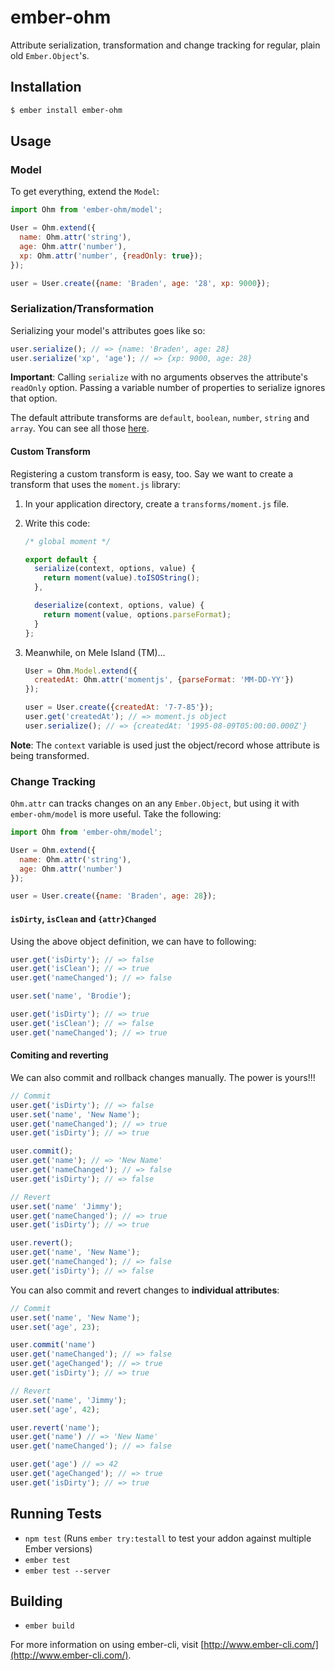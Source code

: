 # ember-ohm

Attribute serialization, transformation and change tracking for regular, plain
old `Ember.Object`'s.

## Installation

```bash
$ ember install ember-ohm
```

## Usage

### Model

To get everything, extend the `Model`:

```javascript
import Ohm from 'ember-ohm/model';

User = Ohm.extend({
  name: Ohm.attr('string'),
  age: Ohm.attr('number'),
  xp: Ohm.attr('number', {readOnly: true});
});

user = User.create({name: 'Braden', age: '28', xp: 9000});
```

### Serialization/Transformation

Serializing your model's attributes goes like so:

```javascript
user.serialize(); // => {name: 'Braden', age: 28}
user.serialize('xp', 'age'); // => {xp: 9000, age: 28}
```

**Important**: Calling `serialize` with no arguments observes the attribute's
`readOnly` option. Passing a variable number of properties to serialize
ignores that option.

The default attribute transforms are `default`, `boolean`, `number`,
`string` and `array`. You can see all those [here](addons/ember-ohm/transforms).

#### Custom Transform

Registering a custom transform is easy, too. Say we want to create a transform
that uses the `moment.js` library:

1. In your application directory, create a `transforms/moment.js` file.
2. Write this code:
    ```javascript
    /* global moment */

    export default {
      serialize(context, options, value) {
        return moment(value).toISOString();
      },

      deserialize(context, options, value) {
        return moment(value, options.parseFormat);
      }
    };
    ```

3. Meanwhile, on Mele Island (TM)...

    ```javascript
    User = Ohm.Model.extend({
      createdAt: Ohm.attr('momentjs', {parseFormat: 'MM-DD-YY'})
    });

    user = User.create({createdAt: '7-7-85'});
    user.get('createdAt'); // => moment.js object
    user.serialize(); // => {createdAt: '1995-08-09T05:00:00.000Z'}
    ```

**Note**: The `context` variable is used just the object/record whose attribute
is being transformed.

### Change Tracking

`Ohm.attr` can tracks changes on an any `Ember.Object`, but using it with
`ember-ohm/model` is more useful. Take the following:

```javascript
import Ohm from 'ember-ohm/model';

User = Ohm.extend({
  name: Ohm.attr('string'),
  age: Ohm.attr('number')
});

user = User.create({name: 'Braden', age: 28});
```

#### `isDirty`, `isClean` and `{attr}Changed`

Using the above object definition, we can have to following:

```javascript
user.get('isDirty'); // => false
user.get('isClean'); // => true
user.get('nameChanged'); // => false

user.set('name', 'Brodie');

user.get('isDirty'); // => true
user.get('isClean'); // => false
user.get('nameChanged'); // => true
```

#### Comiting and reverting

We can also commit and rollback changes manually. The power is yours!!!

```javascript
// Commit
user.get('isDirty'); // => false
user.set('name', 'New Name');
user.get('nameChanged'); // => true
user.get('isDirty'); // => true

user.commit();
user.get('name'); // => 'New Name'
user.get('nameChanged'); // => false
user.get('isDirty'); // => false

// Revert
user.set('name' 'Jimmy');
user.get('nameChanged'); // => true
user.get('isDirty'); // => true

user.revert();
user.get('name', 'New Name');
user.get('nameChanged'); // => false
user.get('isDirty'); // => false
```

You can also commit and revert changes to **individual attributes**:

```javascript
// Commit
user.set('name', 'New Name');
user.set('age', 23);

user.commit('name')
user.get('nameChanged'); // => false
user.get('ageChanged'); // => true
user.get('isDirty'); // => true

// Revert
user.set('name', 'Jimmy');
user.set('age', 42);

user.revert('name');
user.get('name') // => 'New Name'
user.get('nameChanged'); // => false

user.get('age') // => 42
user.get('ageChanged'); // => true
user.get('isDirty'); // => true
```

## Running Tests

* `npm test` (Runs `ember try:testall` to test your addon against multiple Ember versions)
* `ember test`
* `ember test --server`

## Building

* `ember build`

For more information on using ember-cli, visit [http://www.ember-cli.com/](http://www.ember-cli.com/).
